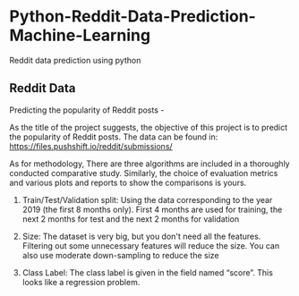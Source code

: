 # Python-Reddit-Data-Prediction-Machine-Learning
Reddit data prediction using python

## Reddit Data

Predicting the popularity of Reddit posts -

As the title of the project suggests, the objective of this project is to predict the popularity of Reddit posts. The data can be found in: https://files.pushshift.io/reddit/submissions/

As for methodology, There are three algorithms are included in a thoroughly conducted comparative study. Similarly, the choice of evaluation metrics and various plots and reports to show the comparisons is yours.

1. Train/Test/Validation split: Using the data corresponding to the year 2019 (the first 8 months only). First 4 months are used for training, the next 2 months for test and the next 2 months for validation

2. Size: The dataset is very big, but you don't need all the features. Filtering out some unnecessary features will reduce the size. You can also use moderate down-sampling to reduce the size

3. Class Label: The class label is given in the field named “score”. This looks like a regression problem.

